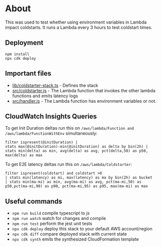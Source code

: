 # About
This was used to test whether using environment variables in Lambda impact coldstarts.  It runs a Lambda every 3 hours to test coldstart times.

## Deployment

```
npm install
npx cdk deploy
```

## Important files

* [lib/coldstarter-stack.ts](lib/coldstarter-stack.ts) - Defines the stack
* [src/coldstarter.js](src/coldstarter.js) - The Lambda function that invokes the other lambda functions and emits latency logs
* [src/handler.js](src/handler.js) - The Lambda function has environment variables or not.

## CloudWatch Insights Queries
To get Init Duration deltas run this on `/aws/lambda/Function and /aws/lambda/FunctionWithEnv` simultaneously:
```
filter ispresent(@initDuration) |
stats max(@initDuration)-min(@initDuration) as delta by bin(2h) | stats min(delta) as min, avg(delta) as avg, pct(delta,50) as p50, max(delta) as max
```

To get E2E latency deltas run this on `/aws/lambda/Coldstarter`:
```
filter ispresent(coldstart) and coldstart >0
| stats min(latency) as mi, max(latency) as ma by bin(2h) as bucket
| stats min(ma-mi) as min, avg(ma-mi) as avg, pct(ma-mi,50) as p50,pct(ma-mi,90) as p90, pct(ma-mi,95) as p95, max(ma-mi) as max
```

## Useful commands

* `npm run build`   compile typescript to js
* `npm run watch`   watch for changes and compile
* `npm run test`    perform the jest unit tests
* `npx cdk deploy`  deploy this stack to your default AWS account/region
* `npx cdk diff`    compare deployed stack with current state
* `npx cdk synth`   emits the synthesized CloudFormation template
